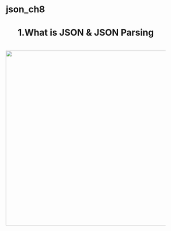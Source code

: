 # json_ch8

<h1 align="center"> 1.What is JSON & JSON Parsing</h1>

<h1 align="left"></h1>

<div align ="center">

  <img src = "https://github.com/user-attachments/assets/1067070b-67ec-43db-afe3-58f67c5d4e4e" height ="550">




</div>
